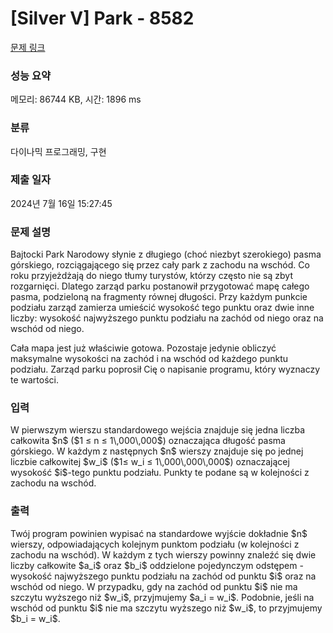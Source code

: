 # [Silver V] Park - 8582 

[문제 링크](https://www.acmicpc.net/problem/8582) 

### 성능 요약

메모리: 86744 KB, 시간: 1896 ms

### 분류

다이나믹 프로그래밍, 구현

### 제출 일자

2024년 7월 16일 15:27:45

### 문제 설명

<p>Bajtocki Park Narodowy słynie z długiego (choć niezbyt szerokiego) pasma górskiego, rozciągającego się przez cały park z zachodu na wschód. Co roku przyjeżdżają do niego tłumy turystów, którzy często nie są zbyt rozgarnięci. Dlatego zarząd parku postanowił przygotować mapę całego pasma, podzieloną na fragmenty równej długości. Przy każdym punkcie podziału zarząd zamierza umieścić wysokość tego punktu oraz dwie inne liczby: wysokość najwyższego punktu podziału na zachód od niego oraz na wschód od niego.</p>

<p>Cała mapa jest już właściwie gotowa. Pozostaje jedynie obliczyć maksymalne wysokości na zachód i na wschód od każdego punktu podziału. Zarząd parku poprosił Cię o napisanie programu, który wyznaczy te wartości.</p>

### 입력 

 <p>W pierwszym wierszu standardowego wejścia znajduje się jedna liczba całkowita $n$ ($1 ≤ n ≤ 1\,000\,000$) oznaczająca długość pasma górskiego. W każdym z następnych $n$ wierszy znajduje się po jednej liczbie całkowitej $w_i$ ($1≤ w_i ≤ 1\,000\,000\,000$) oznaczającej wysokość $i$-tego punktu podziału. Punkty te podane są w kolejności z zachodu na wschód.</p>

### 출력 

 <p>Twój program powinien wypisać na standardowe wyjście dokładnie $n$ wierszy, odpowiadających kolejnym punktom podziału (w kolejności z zachodu na wschód). W każdym z tych wierszy powinny znaleźć się dwie liczby całkowite $a_i$ oraz $b_i$ oddzielone pojedynczym odstępem - wysokość najwyższego punktu podziału na zachód od punktu $i$ oraz na wschód od niego. W przypadku, gdy na zachód od punktu $i$ nie ma szczytu wyższego niż $w_i$, przyjmujemy $a_i = w_i$. Podobnie, jeśli na wschód od punktu $i$ nie ma szczytu wyższego niż $w_i$, to przyjmujemy $b_i = w_i$.</p>

